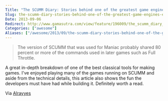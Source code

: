 ```yaml
---
Title: "The SCUMM Diary: Stories behind one of the greatest game engines ever made"
Slug: the-scumm-diary-stories-behind-one-of-the-greatest-game-engines-ever-made
Date: 2013-09-06
Redirect: http://www.gamasutra.com/view/feature/196009/the_scumm_diary_stories_behind_.php
Categories: ["awesome"]
Aliases: ["/awesome/2013/09/the-scumm-diary-stories-behind-one-of-the-greatest-game-engines-ever-made/"]
---
```


>The version of SCUMM that was used for Maniac probably shared 80 percent or more of the commands used in later games such as Full Throttle.

A great in-depth breakdown of one of the best classical tools for making games. I've enjoyed playing many of the games running on SCUMM and aside from the technical details, this article also shows the fun the developers must have had while building it. Definitely worth a read.

Via [Alrayyes](http://alrayyes.tumblr.com/)
